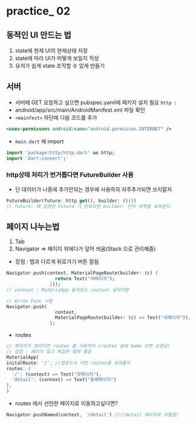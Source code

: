 # practice_ 02
## 동적인 UI 만드는 법
1. state에 현재 UI의 현재상태 저장
2. state에 따라 UI가 어떻게 보일지 작성
3. 유저가 쉽게 state 조작할 수 있게 만들기

## 서버
- 서버에 GET 요청하고 싶으면 pubspec.yaml에 패키지 설치 필요 `http :`
- android/app/src/main/AndroidManifest.xml 파일 확인
- `<mainfest>` 하단에 다음 코드를 추가
```xml
<uses-permissons android:name="android.permisson.INTERNET" />
```
- `main.dart` 에 import 
```dart
import 'package:http/http.dart' as http;
import 'dart:convert';
```

### http상태 처리가 번거롭다면 FutureBuilder 사용
- 단 데이터가 나중에 추가안되는 경우에 사용하자 자주추가되면 쓰지말자
```dart
FutureBuilder(future: http.get(), builder: (){})
// future: 에 입력한 Future 가 완료되면 builder: 안의 위젯을 보여준다
```


## 페이지 나누는법
1. Tab
2. Navigator => 페이지 위에다가 덮어 씌움(Stack 으로 관리해줌)
- 장점 : 탭과 다르게 뒤로가기 버튼 잘됨
```dart
Navigator.push(context, MaterialPageRoute(builder: (c) {
                  return Text("새페이지");
                }));
// context : MateriaApp 들어있는 context 넣어야함

// Arrow Func 사용
Navigator.push(
                  context,
                  MaterialPageRoute(builder: (c) => Text("새페이지")),
                );
```
- routes
```dart
// 페이지가 많아지면 routes 를 사용하자 (routes 쓸때 home 쓰면 오류남)
// 장점 : 페이지 많고 복잡한 앱에 좋음
MaterialApp(
initalRoute: '/', //앱로드시 어떤 routes를 보여줄지
routes: {
  '/': (context) => Text("첫페이지"),
  'detail': (context) => Text("둘째페이지")
},
)

```
- routes 에서 선언한 페이지로 이동하고싶다면?
```dart
Navigator.pushNamed(context, '/detail') //(/detail 페이지로 이동함)
```
